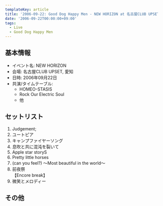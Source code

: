 ```yaml
---
templateKey: article
title: '2006-09-22: Good Dog Happy Men - NEW HORIZON at 名古屋CLUB UPSET'
date: '2006-09-22T00:00:00+09:00'
tags:
  - Live
  - Good Dog Happy Men
---
```

## 基本情報

* イベント名: NEW HORIZON
* 会場: 名古屋CLUB UPSET, 愛知
* 日時: 2006年09月22日
* 共演/タイムテーブル:
  * HOMEO-STASIS
  * Rock Our Electric Soul
  * 他

## セットリスト

1. Judgement;
1. ユートピア
1. キャンプファイヤーソング
1. 息吹と共に混沌を裂いて
1. Apple star storyS
1. Pretty little horses
1. (can you feel?) ～Most beautiful in the world～
1. 前夜祭<br>
  【Encore break】
1. 微笑とメロディー


## その他

